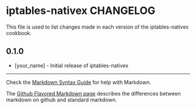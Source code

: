 iptables-nativex CHANGELOG
==========================

This file is used to list changes made in each version of the iptables-nativex cookbook.

0.1.0
-----
- [your_name] - Initial release of iptables-nativex

- - -
Check the [Markdown Syntax Guide](http://daringfireball.net/projects/markdown/syntax) for help with Markdown.

The [Github Flavored Markdown page](http://github.github.com/github-flavored-markdown/) describes the differences between markdown on github and standard markdown.
